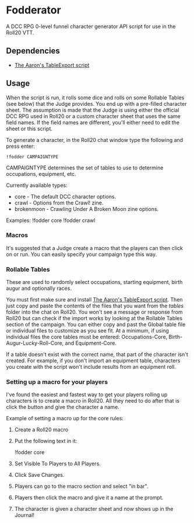 # Fodderator
A DCC RPG 0-level funnel character generator API script for use in the Roll20 VTT.

## Dependencies

* [The Aaron's TableExport script](https://github.com/Roll20/roll20-api-scripts/tree/master/TableExport)

## Usage
When the script is run, it rolls some dice and rolls on some Rollable Tables (see below) that the Judge provides. You end up with a pre-filled character sheet. The assumption is made that the Judge is using either the official DCC RPG used in Roll20 or a custom character sheet that uses the same field names. If the field names are different, you'll either need to edit the sheet or this script.

To generate a character, in the Roll20 chat window type the following and press enter:

    !fodder CAMPAIGNTYPE

CAMPAIGNTYPE determines the set of tables to use to determine occupations, equipment, etc.

Currently available types:

* core - The default DCC character options.
* crawl - Options from the Crawl! zine.
* brokenmoon - Crawling Under A Broken Moon zine options.

Examples:
!fodder core
!fodder crawl

### Macros

It's suggested that a Judge create a macro that the players can then click on or run. You can easily specify your campaign type this way.

### Rollable Tables
These are used to randomly select occupations, starting equipment, birth augur and optionally races.

You must first make sure and install [The Aaron's TableExport script](https://github.com/Roll20/roll20-api-scripts/tree/master/TableExport). Then just copy and paste the contents of the files that you want from the *tables* folder into the chat on Roll20. You won't see a message or response from Roll20 but can check if the import works by looking at the Rollable Tables section of the campaign. You can either copy and past the Global table file or individual files to customize as you see fit. At a minimum, if using individual files the core tables must be entered: Occupations-Core, Birth-Augur-Lucky-Roll-Core, and Equipment-Core.

If a table doesn't exist with the correct name, that part of the character isn't created. For example, if you don't import an equipment table, characters you create with the script won't include results from an equipment roll.

### Setting up a macro for your players
I've found the easiest and fastest way to get your players rolling up characters is to create a macro in Roll20. All they need to do after that is click the button and give the character a name.

Example of setting a macro up for the core rules:

1. Create a Roll20 macro
1. Put the following text in it:

    !fodder core

1. Set Visible To Players to All Players.
1. Click Save Changes.
1. Players can go to the macro section and select "in bar".
1. Players then click the macro and give it a name at the prompt.
1. The character is given a character sheet and now shows up in the Journal!

